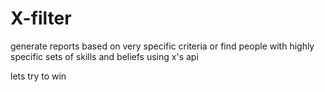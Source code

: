 # X-filter
generate reports based on very specific criteria or find people with highly specific sets of skills and beliefs using x's api

lets try to win